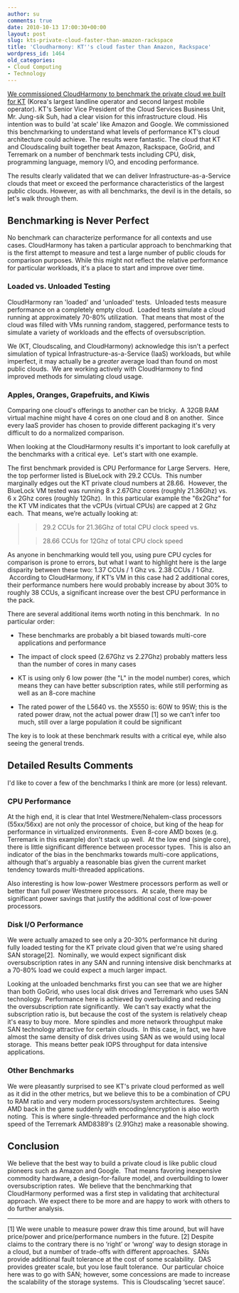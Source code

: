 ```yaml
---
author: su
comments: true
date: 2010-10-13 17:00:30+00:00
layout: post
slug: kts-private-cloud-faster-than-amazon-rackspace
title: 'Cloudharmony: KT''s cloud faster than Amazon, Rackspace'
wordpress_id: 1464
old_categories:
- Cloud Computing
- Technology
---
```


[We commissioned CloudHarmony to benchmark the private cloud we built for KT](http://blog.cloudharmony.com/2010/10/cloudscaling-kt-private-cloud.html) (Korea's largest landline operator and second largest mobile operator). KT's Senior Vice President of the Cloud Services Business Unit, Mr. Jung-sik Suh, had a clear vision for this infrastructure cloud. His intention was to build 'at scale' like Amazon and Google. We commissioned this benchmarking to understand what levels of performance KT’s cloud architecture could achieve. The results were fantastic. The cloud that KT and Cloudscaling built together beat Amazon, Rackspace, GoGrid, and Terremark on a number of benchmark tests including CPU, disk, programming language, memory I/O, and encoding performance.

The results clearly validated that we can deliver Infrastructure-as-a-Service clouds that meet or exceed the performance characteristics of the largest public clouds. However, as with all benchmarks, the devil is in the details, so let's walk through them.

<!-- more -->


## Benchmarking is Never Perfect


No benchmark can characterize performance for all contexts and use cases. CloudHarmony has taken a particular approach to benchmarking that is the first attempt to measure and test a large number of public clouds for comparison purposes. While this might not reflect the relative performance for particular workloads, it's a place to start and improve over time.


### Loaded vs. Unloaded Testing


CloudHarmony ran 'loaded' and 'unloaded' tests.  Unloaded tests measure performance on a completely empty cloud.  Loaded tests simulate a cloud running at approximately 70-80% utilization.  That means that most of the cloud was filled with VMs running random, staggered, performance tests to simulate a variety of workloads and the effects of oversubscription.

We (KT, Cloudscaling, and CloudHarmony) acknowledge this isn't a perfect simulation of typical Infrastructure-as-a-Service (IaaS) workloads, but while imperfect, it may actually be a *greater* average load than found on most public clouds.  We are working actively with CloudHarmony to find improved methods for simulating cloud usage.


### Apples, Oranges, Grapefruits, and Kiwis


Comparing one cloud's offerings to another can be tricky.  A 32GB RAM virtual machine might have 4 cores on one cloud and 8 on another.  Since every IaaS provider has chosen to provide different packaging it's very difficult to do a normalized comparison.

When looking at the CloudHarmony results it's important to look carefully at the benchmarks with a critical eye.  Let's start with one example.

The first benchmark provided is CPU Performance for Large Servers.  Here, the top performer listed is BlueLock with 29.2 CCUs.  This number marginally edges out the KT private cloud numbers at 28.66.  However, the BlueLock VM tested was running 8 x 2.67Ghz cores (roughly 21.36Ghz) vs. 6 x 2Ghz cores (roughly 12Ghz).  In this particular example the "6x2Ghz" for the KT VM indicates that the vCPUs (virtual CPUs) are capped at 2 Ghz each.  That means, we’re actually looking at:


<blockquote>

> 
> 29.2 CCUs for 21.36Ghz of total CPU clock speed vs.
> 
> 

> 
> 28.66 CCUs for 12Ghz of total CPU clock speed
> 
> 
</blockquote>


As anyone in benchmarking would tell you, using pure CPU cycles for comparison is prone to errors, but what I want to highlight here is the large disparity between these two: 1.37 CCUs / 1 Ghz vs. 2.38 CCUs / 1 Ghz.  According to CloudHarmony, if KT’s VM in this case had 2 additional cores, their performance numbers here would probably increase by about 30% to roughly 38 CCUs, a significant increase over the best CPU performance in the pack.

There are several additional items worth noting in this benchmark.  In no particular order:



	
  * These benchmarks are probably a bit biased towards multi-core applications and performance

	
  * The impact of clock speed (2.67Ghz vs 2.27Ghz) probably matters less than the number of cores in many cases

	
  * KT is using only 6 low power (the "L" in the model number) cores, which means they can have better subscription rates, while still performing as well as an 8-core machine

	
  * The rated power of the L5640 vs. the X5550 is: 60W to 95W; this is the rated power draw, not the actual power draw [1] so we can’t infer too much, still over a large population it could be significant


The key is to look at these benchmark results with a critical eye, while also seeing the general trends.


## Detailed Results Comments


I'd like to cover a few of the benchmarks I think are more (or less) relevant.


### CPU Performance


At the high end, it is clear that Intel Westmere/Nehalem-class processors (55xx/56xx) are not only the processor of choice, but king of the heap for performance in virtualized environments.  Even 8-core AMD boxes (e.g. Terremark in this example) don't stack up well.  At the low end (single core), there is little significant difference between processor types.  This is also an indicator of the bias in the benchmarks towards multi-core applications, although that's arguably a reasonable bias given the current market tendency towards multi-threaded applications.

Also interesting is how low-power Westmere processors perform as well or better than full power Westmere processors.  At scale, there may be significant power savings that justify the additional cost of low-power processors.


### Disk I/O Performance


We were actually amazed to see only a 20-30% performance hit during fully loaded testing for the KT private cloud given that we're using shared SAN storage[2].  Nominally, we would expect significant disk oversubscription rates in any SAN and running intensive disk benchmarks at a 70-80% load we could expect a much larger impact.

Looking at the unloaded benchmarks first you can see that we are higher than both GoGrid, who uses local disk drives and Terremark who uses SAN technology.  Performance here is achieved by overbuilding and reducing the oversubscription rate significantly.  We can't say exactly what the subscription ratio is, but because the cost of the system is relatively cheap it's easy to buy more.  More spindles and more network throughput make SAN technology attractive for certain clouds.  In this case, in fact, we have almost the same density of disk drives using SAN as we would using local storage.  This means better peak IOPS throughput for data intensive applications.


### Other Benchmarks


We were pleasantly surprised to see KT's private cloud performed as well as it did in the other metrics, but we believe this to be a combination of CPU to RAM ratio and very modern processors/system architectures.  Seeing AMD back in the game suddenly with encoding/encryption is also worth noting.  This is where single-threaded performance and the high clock speed of the Terremark AMD8389's (2.91Ghz) make a reasonable showing.


## Conclusion


We believe that the best way to build a private cloud is like public cloud pioneers such as Amazon and Google.  That means favoring inexpensive commodity hardware, a design-for-failure model, and overbuilding to lower oversubscription rates.  We believe that the benchmarking that CloudHarmony performed was a first step in validating that architectural approach. We expect there to be more and are happy to work with others to do further analysis.

----
[1] We were unable to measure power draw this time around, but will have price/power and price/performance numbers in the future.
[2] Despite claims to the contrary there is no ‘right’ or ‘wrong’ way to design storage in a cloud, but a number of trade-offs with different approaches.  SANs provide additional fault tolerance at the cost of some scalability.  DAS provides greater scale, but you lose fault tolerance.  Our particular choice here was to go with SAN; however, some concessions are made to increase the scalability of the storage systems.  This is Cloudscaling ‘secret sauce’.
